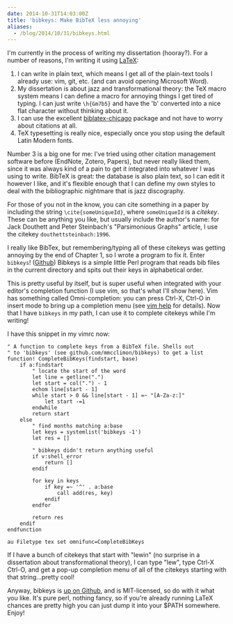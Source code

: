 ```yaml
---
date: 2014-10-31T14:03:00Z
title: 'bibkeys: Make BibTeX less annoying'
aliases:
  - /blog/2014/10/31/bibkeys.html
---
```


I'm currently in the process of writing my dissertation (hooray?). For a
number of reasons, I'm writing it using
[LaTeX](http://www.latex-project.org/):

1. I can write in plain text, which means I get all of the plain-text tools I
   already use: vim, git, etc. (and can avoid opening Microsoft Word).
2. My dissertation is about jazz and transformational theory: the TeX macro
   system means I can define a macro for annoying things I get tired of
   typing. I can just write `\h{Gm7b5}` and have the 'b' converted into a nice
   flat character without thinking about it.
3. I can use the excellent
   [biblatex-chicago](http://ctan.org/pkg/biblatex-chicago) package and not
   have to worry about citations at all.
4. TeX typesetting is really nice, especially once you stop using the default
   Latin Modern fonts.

Number 3 is a big one for me: I've tried using other citation management
software before (EndNote, Zotero, Papers), but never really liked them, since
it was always kind of a pain to get it integrated into whatever I was using to
write. BibTeX is great: the database is also plain text, so I can edit it
however I like, and it's flexible enough that I can define my own styles to
deal with the bibliographic nightmare that is jazz discography.

For those of you not in the know, you can cite something in a paper by
including the string `\cite{someUniqueId}`, where `someUniqueId` is a
*citekey*. These can be anything you like, but usually include the author's
name: for Jack Douthett and Peter Steinbach's "Parsimonious Graphs" article, I
use the citekey `douthettsteinbach:1996`.

I really like BibTex, but remembering/typing all of these citekeys was getting
annoying by the end of Chapter 1, so I wrote a program to fix it. Enter
`bibkeys`! ([Github](//github.com/mmcclimon/bibkeys)) Bibkeys is a simple
little Perl program that reads bib files in the current directory and spits
out their keys in alphabetical order.

This is pretty useful by itself, but is super useful when integrated with your
editor's completion function (I use vim, so that's what I'll show here). Vim
has something called Omni-completion: you can press Ctrl-X, Ctrl-O in insert
mode to bring up a completion menu (see [vim
help](http://vimdoc.sourceforge.net/htmldoc/insert.html#complete-functions)
for details). Now that I have `bibkeys` in my path, I can use it to complete
citekeys while I'm writing!

I have this snippet in my vimrc now:

```vim
" A function to complete keys from a BibTeX file. Shells out
" to 'bibkeys' (see github.com/mmcclimon/bibkeys) to get a list
function! CompleteBibKeys(findstart, base)
    if a:findstart
        " locate the start of the word
        let line = getline(".")
        let start = col(".") - 1
        echom line[start - 1]
        while start > 0 && line[start - 1] =~ "[A-Za-z:]"
            let start -=1
        endwhile
        return start
    else
        " find months matching a:base
        let keys = systemlist('bibkeys -1')
        let res = []

        " bibkeys didn't return anything useful
        if v:shell_error
            return []
        endif

        for key in keys
            if key =~ '^' . a:base
                call add(res, key)
            endif
        endfor

        return res
    endif
endfunction

au Filetype tex set omnifunc=CompleteBibKeys
```

If I have a bunch of citekeys that start with "lewin" (no surprise in a
dissertation about transformational theory), I can type "lew", type Ctrl-X
Ctrl-O, and get a pop-up completion menu of all of the citekeys starting with
that string...pretty cool!

Anyway, bibkeys is [up on Github](//github.com/mmcclimon/bibkeys), and is
MIT-licensed, so do with it what you like. It's pure perl, nothing fancy, so
if you're already running LaTeX chances are pretty high you can just dump it
into your $PATH somewhere. Enjoy!

